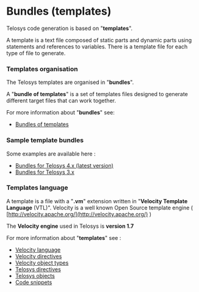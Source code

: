 # Bundles (templates)

Telosys code generation is based on "**templates**".&#x20;

A template is a text file composed of static parts and dynamic parts using statements and references to variables. There is a template file for each type of file to generate.

### Templates organisation

The Telosys templates are organised in "**bundles**".&#x20;

A "**bundle of templates**" is a set of templates files designed to generate different target files that can work together.

For more information about "**bundles**" see:

* [Bundles of templates](bundle-of-templates.md)

### Sample template bundles

Some examples are available here :&#x20;

* [Bundles for Telosys 4.x (latest version)](https://github.com/telosys-templates)
* [Bundles for Telosys 3.x](https://github.com/telosys-templates-v3)

### Templates language

A template is a file with a "**.vm**" extension written in "**Velocity Template Language** (VTL)". Velocity is a well known Open Source template engine ( [http://velocity.apache.org/](http://velocity.apache.org/) )&#x20;

The **Velocity engine** used in Telosys is **version 1.7**

For more information about "**templates**" see :

* [Velocity language](velocity-language.md)
* [Velocity directives](velocity-directives.md)
* [Velocity object types](velocity-objects.md)
* [Telosys directives](telosys-directives.md)
* [Telosys objects](telosys-objects.md)
* [Code snippets](code-snippets.md)



###
